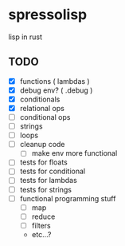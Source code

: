 # spressolisp
lisp in rust


## TODO
- [x] functions ( lambdas )
- [x] debug env? ( .debug )
- [X] conditionals
- [x] relational ops
- [ ] conditional ops
- [ ] strings
- [ ] loops
- [ ] cleanup code
  - [ ] make env more functional
- [ ] tests for floats
- [ ] tests for conditional
- [ ] tests for lambdas
- [ ] tests for strings
- [ ] functional programming stuff
  - [ ] map
  - [ ] reduce
  - [ ] filters
  - etc...?
